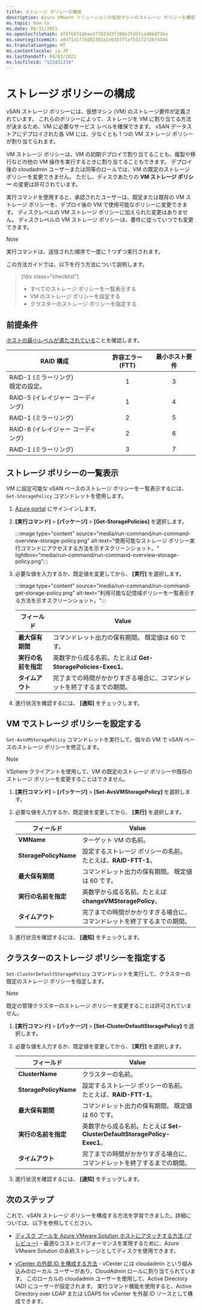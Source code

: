```yaml
---
title: ストレージ ポリシーの構成
description: Azure VMware ソリューションの仮想マシンのストレージ ポリシーを構成する方法について説明します。
ms.topic: how-to
ms.date: 08/31/2021
ms.openlocfilehash: df8f6931dbae377833d3f380e3fd5fcad8bd73ba
ms.sourcegitcommit: add71a1f7dd82303a1eb3b771af53172726f4144
ms.translationtype: HT
ms.contentlocale: ja-JP
ms.lasthandoff: 09/03/2021
ms.locfileid: "123431334"
---
```

# <a name="configure-storage-policy"></a>ストレージ ポリシーの構成

vSAN ストレージ ポリシーには、仮想マシン (VM) のストレージ要件が定義されています。 これらのポリシーによって、ストレージを VM に割り当てる方法が決まるため、VM に必要なサービス レベルを確保できます。 vSAN データストアにデプロイされた各 VM には、少なくとも 1 つの VM ストレージ ポリシーが割り当てられます。

VM ストレージ ポリシーは、VM の初期デプロイで割り当てることも、複製や移行などの他の VM 操作を実行するときに割り当てることもできます。 デプロイ後の cloudadmin ユーザーまたは同等のロールでは、VM の既定のストレージ ポリシーを変更できません。 ただし、ディスクあたりの **VM ストレージ ポリシー** の変更は許可されています。 

実行コマンドを使用すると、承認されたユーザーは、既定または既存の VM ストレージ ポリシーを、デプロイ後の VM で使用可能なポリシーに変更できます。 ディスクレベルの VM ストレージ ポリシーに加えられた変更はありません。 ディスクレベルの VM ストレージ ポリシーは、要件に従っていつでも変更できます。


>[!NOTE]
>実行コマンドは、送信された順序で一度に 1 つずつ実行されます。


この方法ガイドでは、以下を行う方法について説明します。

> [!div class="checklist"]
> * すべてのストレージ ポリシーを一覧表示する
> * VM のストレージ ポリシーを設定する
> * クラスターのストレージ ポリシーを指定する



## <a name="prerequisites"></a>前提条件

[ホストの最小レベルが満たされている](https://docs.vmware.com/en/VMware-Cloud-on-AWS/services/com.vmware.vsphere.vmc-aws-manage-data-center-vms.doc/GUID-EDBB551B-51B0-421B-9C44-6ECB66ED660B.html)ことを確認します。

|  **RAID 構成** | **許容エラー (FTT)** | **最小ホスト要件** |
| --- | :---: | :---: |
| RAID-1 (ミラーリング) <br />既定の設定。  | 1  | 3  |
| RAID-5 (イレイジャー コーディング)  | 1  | 4  |
| RAID-1 (ミラーリング)  | 2  | 5  |
| RAID-6 (イレイジャー コーディング)  | 2  | 6  |
| RAID-1 (ミラーリング)  | 3  | 7  |


 

## <a name="list-storage-policies"></a>ストレージ ポリシーの一覧表示

VM に設定可能な vSAN ベースのストレージ ポリシーを一覧表示するには、`Get-StoragePolicy` コマンドレットを使用します。

1. [Azure portal](https://portal.azure.com) にサインインします。

1. **[実行コマンド]**  >  **[パッケージ]**  >  **[Get-StoragePolicies]** を選択します。

   :::image type="content" source="media/run-command/run-command-overview-storage-policy.png" alt-text="使用可能なストレージ ポリシー実行コマンドにアクセスする方法を示すスクリーンショット。" lightbox="media/run-command/run-command-overview-storage-policy.png":::

1. 必要な値を入力するか、既定値を変更してから、 **[実行]** を選択します。

   :::image type="content" source="media/run-command/run-command-get-storage-policy.png" alt-text="利用可能な記憶域ポリシーを一覧表示する方法を示すスクリーンショット。":::
   
   | **フィールド** | **Value** |
   | --- | --- |
   | **最大保有期間**  | コマンドレット出力の保有期間。 既定値は 60 です。  |
   | **実行の名前を指定**  | 英数字から成る名前。たとえば **Get-StoragePolicies-Exec1**。 |
   | **タイムアウト**  |  完了までの時間がかかりすぎる場合に、コマンドレットを終了するまでの期間。  |

1. 進行状況を確認するには、 **[通知]** をチェックします。




## <a name="set-storage-policy-on-vm"></a>VM でストレージ ポリシーを設定する

`Set-AvsVMStoragePolicy` コマンドレットを実行して、個々の VM で vSAN ベースのストレージ ポリシーを修正します。 

>[!NOTE]
>VSphere クライアントを使用して、VM の既定のストレージ ポリシーや既存のストレージ ポリシーを変更することはできません。 

1. **[実行コマンド]**  >  **[パッケージ]**  >  **[Set-AvsVMStoragePolicy]** を選択します。

1. 必要な値を入力するか、既定値を変更してから、 **[実行]** を選択します。

   | **フィールド** | **Value** |
   | --- | --- |
   | **VMName** | ターゲット VM の名前。 |
   | **StoragePolicyName** | 設定するストレージ ポリシーの名前。 たとえば、**RAID-FTT-1**。 |
   | **最大保有期間**  | コマンドレット出力の保有期間。 既定値は 60 です。  |
   | **実行の名前を指定**  | 英数字から成る名前。たとえば **changeVMStoragePolicy**。  |
   | **タイムアウト**  |  完了までの時間がかかりすぎる場合に、コマンドレットを終了するまでの期間。  |

1. 進行状況を確認するには、 **[通知]** をチェックします。


## <a name="specify-storage-policy-for-a-cluster"></a>クラスターのストレージ ポリシーを指定する

`Set-ClusterDefaultStoragePolicy` コマンドレットを実行して、クラスターの既定のストレージ ポリシーを指定します。

>[!NOTE]
>既定の管理クラスターのストレージ ポリシーを変更することは許可されていません。

1. **[実行コマンド]**  >  **[パッケージ]**  >  **[Set-ClusterDefaultStoragePolicy]** を選択します。

1. 必要な値を入力するか、既定値を変更してから、 **[実行]** を選択します。

   | **フィールド** | **Value** |
   | --- | --- |
   | **ClusterName** | クラスターの名前。 |
   | **StoragePolicyName** | 設定するストレージ ポリシーの名前。 たとえば、**RAID-FTT-1**。 |
   | **最大保有期間**  | コマンドレット出力の保有期間。 既定値は 60 です。  |
   | **実行の名前を指定**  | 英数字から成る名前。たとえば **Set-ClusterDefaultStoragePolicy-Exec1**。  |
   | **タイムアウト**  |  完了までの時間がかかりすぎる場合に、コマンドレットを終了するまでの期間。  |

1. 進行状況を確認するには、 **[通知]** をチェックします。



## <a name="next-steps"></a>次のステップ

これで、vSAN ストレージ ポリシーを構成する方法を学習できました。詳細については、以下を参照してください。

- [ディスク プールを Azure VMware Solution ホストにアタッチする方法 (プレビュー)](attach-disk-pools-to-azure-vmware-solution-hosts.md) - 最適なコストとパフォーマンスを実現するために、Azure VMware Solution の永続ストレージとしてディスクを使用できます。

- [vCenter の外部 ID を構成する方法](configure-identity-source-vcenter.md) - vCenter には cloudadmin という組み込みのローカル ユーザーがあり、CloudAdmin ロールに割り当てられています。 このローカルの cloudadmin ユーザーを使用して、Active Directory (AD) にユーザーが設定されます。 実行コマンド機能を使用すると、Active Directory over LDAP または LDAPS for vCenter を外部 ID ソースとして構成できます。

